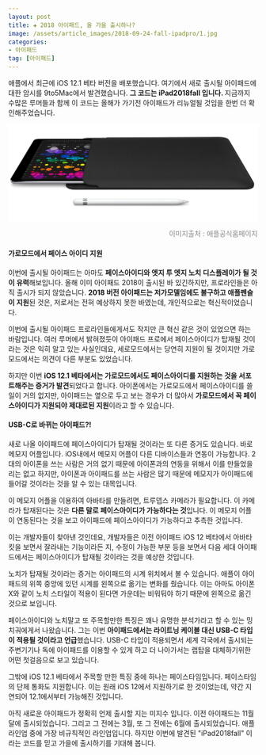 ```yaml
---  
layout: post  
title: ✚ 2018 아이패드, 올 가을 출시하나?
image: /assets/article_images/2018-09-24-fall-ipadpro/1.jpg
categories:
- 아이패드
tag: [아이패드]
---  
```

<p class="drop-korean">
애플에서 최근에 iOS 12.1 베타 버전을 배포했습니다. 여기에서 새로 출시될 아이패드에 대한 암시를 9to5Mac에서 발견했습니다. <b>그 코드는 iPad2018fall 입니다. </b>지금까지 수많은 루머들과 함께 이 코드는 올해가 가기전 아이패드가 리뉴얼될 것임을 한번 더 확인해주었습니다.
</p>

<div class="markdown-image">
<img src="/assets/article_images/2018-09-24-fall-ipadpro/1.jpg" alt="" align="middle"/><p style="text-align:right;  color:#878787"> 이미지출처 : 애플공식홈페이지</p> </div>

#### 가로모드에서 페이스 아이디 지원
이번에 출시될 아이패드는 아마도 **페이스아이디와 엣지 투 엣지 노치 디스플레이가 될 것이 유력**해보입니다. 올해 이미 아이패드 2018이 출시된 바 있긴하지만, 프로라인들은 아직 출시가 되지 않았습니다. **2018 버전 아이패드는 저가모델임에도 불구하고 애플펜슬이 지원**된 것은, 저로서는 전혀 예상하지 못한 바였는데, 개인적으로는 혁신적이었습니다.

이번에 출시될 아이패드 프로라인들에게서도 작지만 큰 혁신 같은 것이 있었으면 하는 바람입니다. 여러 루머에서 밝혀졌듯이 아이패드 프로에서 페이스아이디가 탑재될 것이라는 것은 익히 알고 있는 사실인데요, 세로모드에서는 당연히 지원이 될 것이지만 가로모드에서는 의견이 다른 부분도 있었습니다.

하지만 이번 **iOS 12.1 베타에서는 가로모드에서도 페이스아이디를 지원하는 것을 서포트해주는 증거가 발견**되었다고 합니다. 아이폰에서는 가로모드에서 페이스아이디를 쓸 일이 거의 없지만, 아이패드는 옆으로 두고 보는 경우가 더 많아서 **가로모드에서 꼭 페이스아이디가 지원되야 제대로된 지원**이라고 할 수 있습니다.

#### USB-C로 바뀌는 아이패드?!
새로 나올 아이패드에 페이스아이디가 탑재될 것이라는 또 다른 증거도 있습니다. 바로 메모지 어플입니다. iOS내에서 메모지 어플이 다른 디바이스들과 연동이 가능합니다. 2대의 아이폰을 쓰는 사람은 거의 없기 때문에 아이폰과의 연동을 위해서 이를 만들었을리는 없고 하지만, 아이폰과 아이패드를 쓰는 사람은 많기 때문에 메모지가 아이패드에 들어갈 것이라는 것을 알 수 있는 대목입니다.

이 메모지 어플을 이용하여 아바타를 만들려면, 트루뎁스 카메라가 필요합니다. 이 카메라가 탑재된다는 것은 **다른 말로 페이스아이디가 가능하다는 것**입니다. 이 메모지 어플이 연동된다는 것을 보고 아이패드에 페이스아이디가 가능하다고 추측한 것입니다.

이는 개발자들이 찾아낸 것인데요, 개발자들은 이전 아이패드 iOS 12 베타에서 아바타킷을 보면서 잘라내는 기능이라든 지, 수정이 가능한 부분 등을 보면서 다음 세대 아이패드에서는 페이스아이디가 탑재될 것이라는 것을 예상한 것입니다.

노치가 탑재될 것이라는 증거는 아이패드의 시계 위치에서 볼 수 있습니다. 애플이 아이패드의 위쪽 중앙에 있던 시계를 왼쪽으로 옮기는 변화를 줬습니다. 이는 아마도 아이폰 X와 같이 노치 스타일이 적용이 된다면 가운데는 비워둬야 하기 때문에 왼쪽으로 옮긴 것으로 보입니다.

페이스아이디와 노치말고 또 주목할만한 특징은 꽤나 유명한 분석가라고 할 수 있는 밍치궈에게서 나왔습니다. 그는 이번 **아이패드에서는 라이트닝 케이블 대신 USB-C 타입이 적용될 것이라고 언급**했습니다. USB-C 타입이 적용되면서 세계 각국에서 출시되는 주변기기나 독에 아이패드를 이용할 수 있게 하고 더 나아가서는 랩탑을 대체하기위한 어떤 첫걸음으로 보고 있습니다.

그밖에 iOS 12.1 베타에서 주목할 만한 특징 중에 하나는 페이스타임입니다. 페이스타임의 단체 통화도 지원합니다. 이는 원래 iOS 12에서 지원하기로 한 것이었는데, 약간 지연되어 12.1에서부터 가능해진 것입니다. 

아직 새로운 아이패드가 정확히 언제 출시할 지는 미지수 입니다. 이전 아이패드는 11월 달에 출시되었습니다. 그리고 그 전에는 3월, 또 그 전에는 6월에 출시되었습니다. 애플 라인업 중에 가장 비규칙적인 라인업입니다. 하지만 이번에 발견된 "iPad2018fall" 이라는 코드를 믿고 가을에 출시하기를 기대해 봅니다.

